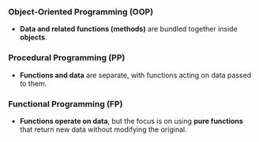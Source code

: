 ### Object-Oriented Programming (OOP)
- **Data and related functions (methods)** are bundled together inside **objects**.

### Procedural Programming (PP)
- **Functions and data** are separate, with functions acting on data passed to them.

### Functional Programming (FP)
- **Functions operate on data**, but the focus is on using **pure functions** that return new data without modifying the original.
